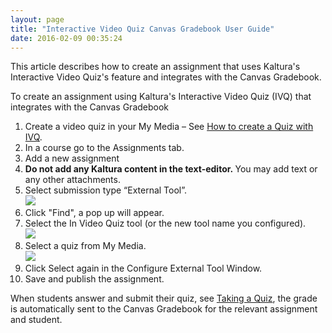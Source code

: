 ```yaml
---
layout: page
title: "Interactive Video Quiz Canvas Gradebook User Guide"
date: 2016-02-09 00:35:24
---
```


<p>
    This article describes how to create an assignment that uses Kaltura's Interactive Video Quiz's feature and integrates with the Canvas Gradebook.
  </p>
  
  <p class="mce-procedure">
    To create an assignment using Kaltura's Interactive Video Quiz (IVQ) that integrates with the Canvas Gradebook 
  </p>
  
  <ol>
    <li>
      <span style="line-height: 16px; background-color: initial;">Create a video quiz in your My Media – See <a href="http://knowledge.kaltura.com/node/1616#create_a_quiz" class="fieldset-title">How to create a Quiz with IVQ</a>.</span>
    </li>
    <li>
      <span style="font-weight: bold; line-height: 16px; background-color: initial;"></span>In a course go to the Assignments tab.
    </li>
    <li>
      Add a new assignment
    </li>
    <li>
      <strong><strong>Do not add any Kaltura content i</strong>n the text-editor. </strong>You may add text or any other attachments.
    </li>
    <li>
      Select submission type “External Tool”.<br /><img src="{{site.url}}/assets/3071">
    </li>
    <li>
      Click "Find", a pop up will appear.
    </li>
    <li>
      Select the In Video Quiz tool (or the new tool name you configured).<br /><img src="{{site.url}}/assets/3025">
    </li>
    <li>
      Select a quiz from My Media.<br /><img src="{{site.url}}/assets/3026">
    </li>
    <li>
      Click Select again in the Configure External Tool Window.
    </li>
    <li>
      Save and publish the assignment.
    </li>
  </ol>
  
  <p>
    When students answer and submit their quiz, see <a href="http://knowledge.kaltura.com/node/1659#taking_a_quiz" target="_blank">Taking a Quiz</a>, the grade is automatically sent to the Canvas Gradebook for the relevant assignment and student.
  </p>
